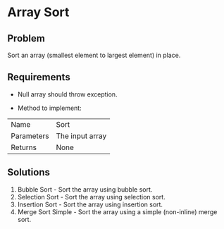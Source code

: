 # Array Sort

## Problem
Sort an array (smallest element to largest element) in place.

## Requirements
- Null array should throw exception.

- Method to implement:  

|            |                                                               |
|------------|---------------------------------------------------------------|
| Name       | Sort                                                          |
| Parameters | The input array                                               |
| Returns    | None                                                          |

## Solutions
1. Bubble Sort - Sort the array using bubble sort.
2. Selection Sort - Sort the array using selection sort.
3. Insertion Sort - Sort the array using insertion sort.
4. Merge Sort Simple - Sort the array using a simple (non-inline) merge sort.